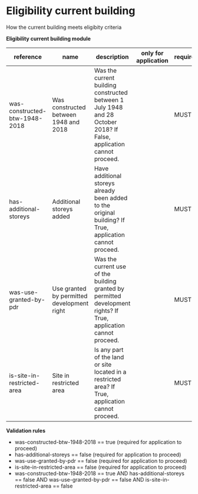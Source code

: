 # Eligibility current building

How the current building meets eligibity criteria

**Eligibility current building module**

| reference | name | description | only for application | requirement | notes |
| --- | --- | --- | --- | --- | --- |
| was-constructed-btw-1948-2018 | Was constructed between 1948 and 2018 | Was the current building constructed between 1 July 1948 and 28 October 2018? If False, application cannot proceed. |  | MUST |  |
| has-additional-storeys | Additional storeys added | Have additional storeys already been added to the original building? If True, application cannot proceed. |  | MUST |  |
| was-use-granted-by-pdr | Use granted by permitted development right | Was the current use of the building granted by permitted development rights? If True, application cannot proceed. |  | MUST |  |
| is-site-in-restricted-area | Site in restricted area | Is any part of the land or site located in a restricted area? If True, application cannot proceed. |  | MUST |  |

**Validation rules**

- was-constructed-btw-1948-2018 == true (required for application to proceed)
- has-additional-storeys == false (required for application to proceed)
- was-use-granted-by-pdr == false (required for application to proceed)
- is-site-in-restricted-area == false (required for application to proceed)
- was-constructed-btw-1948-2018 == true AND has-additional-storeys == false AND was-use-granted-by-pdr == false AND is-site-in-restricted-area == false